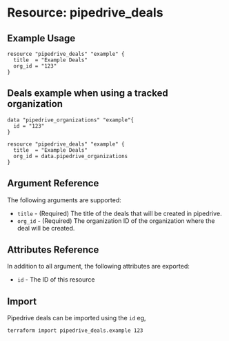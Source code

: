 # Resource: pipedrive_deals

## Example Usage

```hcl
resource "pipedrive_deals" "example" {
  title  = "Example Deals"
  org_id = "123"
}
```

## Deals example when using a tracked organization

```hcl
data "pipedrive_organizations" "example"{
  id = "123"
}

resource "pipedrive_deals" "example" {
  title  = "Example Deals"
  org_id = data.pipedrive_organizations
}
```

## Argument Reference

The following arguments are supported:

* `title` - (Required) The title of the deals that will be created in pipedrive.
* `org_id` - (Required) The organization ID of the organization where the deal will be created.

## Attributes Reference

In addition to all argument, the following attributes are exported:

* `id` - The ID of this resource

## Import

Pipedrive deals can be imported using the `id` eg,

`terraform import pipedrive_deals.example 123`
